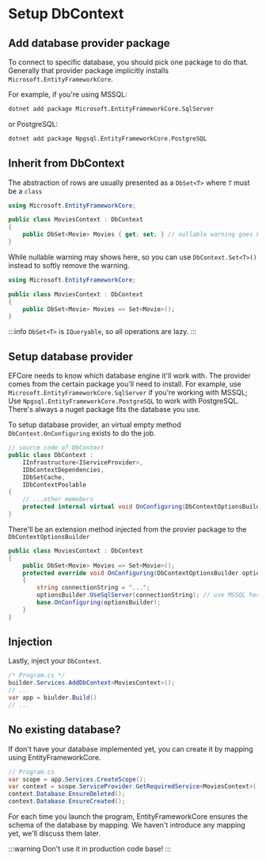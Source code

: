 # Setup DbContext

## Add database provider package

To connect to specific database, you should pick one package to do that.
Generally that provider package implicitly installs `Microsoft.EntityFrameworkCore`.

For example, if you're using MSSQL:

```bash
dotnet add package Microsoft.EntityFrameworkCore.SqlServer
```

or PostgreSQL:

```bash
dotnet add package Npgsql.EntityFrameworkCore.PostgreSQL
```

## Inherit from DbContext

The abstraction of rows are usually presented as a `DbSet<T>` where `T` must be a `class`

```cs
using Microsoft.EntityFrameworkCore;

public class MoviesContext : DbContext
{
    public DbSet<Movie> Movies { get; set; } // nullable warning goes here
}
```

While nullable warning may shows here, so you can use `DbContext.Set<T>()` instead to softly remove the warning.

```cs
using Microsoft.EntityFrameworkCore;

public class MoviesContext : DbContext
{
    public DbSet<Movie> Movies => Set<Movie>();
}
```

:::info
`DbSet<T>` is `IQueryable`, so all operations are lazy.
:::

## Setup database provider

EFCore needs to know which database engine it'll work with.
The provider comes from the certain package you'll need to install.
For example, use `Microsoft.EntityFrameworkCore.SqlServer` if you're working with MSSQL;
Use `Npgsql.EntityFrameworkCore.PostgreSQL` to work with PostgreSQL.
There's always a nuget package fits the database you use.

To setup database provider, an virtual empty method `DbContext.OnConfiguring` exists to do the job.

```cs
// source code of DbContext
public class DbContext :
    IInfrastructure<IServiceProvider>,
    IDbContextDependencies,
    IDbSetCache,
    IDbContextPoolable
{
    // ...other memebers
    protected internal virtual void OnConfiguring(DbContextOptionsBuilder optionsBuilder) { } // yes it's empty
}
```

There'll be an extension method injected from the provier package to the `DbContextOptionsBuilder`

```cs
public class MoviesContext : DbContext
{
    public DbSet<Movie> Movies => Set<Movie>();
    protected override void OnConfiguring(DbContextOptionsBuilder optionsBuilder)
    {
        string connectionString = "...";
        optionsBuilder.UseSqlServer(connectionString); // use MSSQL here
        base.OnConfiguring(optionsBuilder);
    }
}
```

## Injection

Lastly, inject your `DbContext`.

```cs
/* Program.cs */
builder.Services.AddDbContext<MoviesContext>();
// ...
var app = biulder.Build()
// ...
```

## No existing database?

If don't have your database implemented yet, you can create it by mapping using EntityFrameworkCore.

```cs
// Program.cs
var scope = app.Services.CreateScope();
var context = scope.ServiceProvider.GetRequiredService<MoviesContext>();
context.Database.EnsureDeleted();
context.Database.EnsureCreated();
```

For each time you launch the program, EntityFrameworkCore ensures the schema of the database by mapping.
We haven't introduce any mapping yet, we'll discuss them later.

:::warning
Don't use it in production code base!
:::
